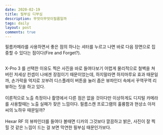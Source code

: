 ```yaml
---
date: 2020-02-19
title: 필부심 디부심
description: 무엇이무엇이필름일까
tags: daily
layout: post
comments: true
---
```


필름카메라를 사용하면서 좋은 점의 하나는 셔터를 누르고 나면 바로 다음 장면으로 집중할 수 있다는 점이다(Fire and Forget?).

<img src="https://n2wb.files.wordpress.com/2020/02/t2_201912_00005.jpg" alt="" class="wp-image-307"/>
<br><br>
X-Pro 3 를 선택한 이유도 찍은 사진을 바로 들여다보기 어렵게 물리적으로 철벽을 쳐버린 저세상 컨셉이 나에겐 장점이기 때문이었는데, 하지말라면 하지마루요 효과 때문일까, 손가락을 억지로 꼬부려 디스플레이 버튼을 눌러 좁은 뷰파인더 속에서 꾸역꾸역 리뷰하는 짓을 하고 있다.

<img src="https://n2wb.files.wordpress.com/2020/02/24639b5c-3f29-44fb-aac0-c6ae064cfc97-11140-0000060a24fe21c0.jpg?w=1024" alt="" class="wp-image-308"/>
<br><br>
이론적으로 노출 측정이나 촬영에서 다른 점은 없을 것이다만 이상하게도 디지털 카메라를 사용할때는 노출 실패가 잦은 느낌이다. 필름스캔 프로그램의 훌륭함과 현상소 아저씨의 노하우 때문일까?

<img src="https://n2wb.files.wordpress.com/2020/02/09890994-2e35-4d21-a61a-91ff46839200-17305-000009661a03edd9.jpg?w=1024" alt="" class="wp-image-309"/>
<br><br>
Hexar RF 의 뷰파인더를 들여다 볼때면 디카의 그것보다 깔끔하고 밝은, 사진이 잘 찍힐 것 같은 느낌이 드는 걸 보면 막연한 필부심 때문인가보다.

<img src="https://n2wb.files.wordpress.com/2020/02/hexarrf_201912_00036.jpg?w=1024" alt="" class="wp-image-310"/>
